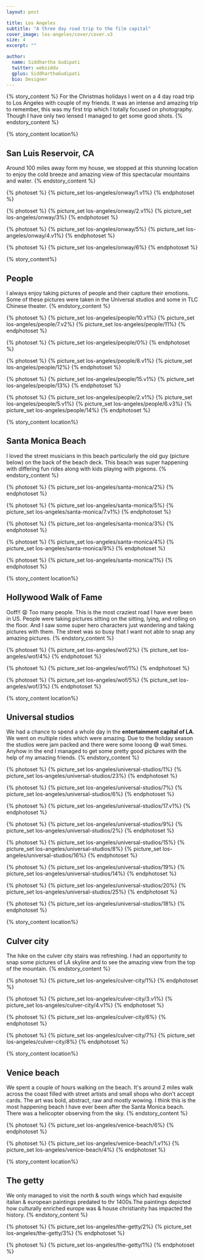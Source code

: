 ```yaml
---
layout: post

title: Los Angeles
subtitle: "A three day road trip to the film capital"
cover_image: los-angeles/cover/cover.v3
size: 4
excerpt: ""

author:
  name: Siddhartha Gudipati
  twitter: websiddu
  gplus: SiddharthaGudipati
  bio: Designer
---
```



{% story_content %}
For the Christmas holidays I went on a 4 day road trip to Los Angeles with couple of my friends. It was an intense and amazing trip to remember, this was my first trip which I totally focused on photography. Though I have only two lensed I managed to get some good shots.
{% endstory_content %}

{% story_content location%}
## San Luis Reservoir, CA
Around 100 miles away form my house, we stopped at this stunning location to enjoy the cold breeze and amazing view of this spectacular mountains and water.
{% endstory_content %}

{% photoset %}
  {% picture_set los-angeles/onway/1.v1%}
{% endphotoset %}

{% photoset %}
  {% picture_set los-angeles/onway/2.v1%}
  {% picture_set los-angeles/onway/3%}
{% endphotoset %}

{% photoset %}
  {% picture_set los-angeles/onway/5%}
  {% picture_set los-angeles/onway/4.v1%}
{% endphotoset %}

{% photoset %}
  {% picture_set los-angeles/onway/6%}
{% endphotoset %}


{% story_content%}
## People
I always enjoy taking pictures of people and their capture their emotions. Some of these pictures were taken in the Universal studios and some in TLC Chinese theater.
{% endstory_content %}

{% photoset %}
  {% picture_set los-angeles/people/10.v1%}
  {% picture_set los-angeles/people/7.v2%}
  {% picture_set los-angeles/people/11%}
{% endphotoset %}

{% photoset %}
  {% picture_set los-angeles/people/0%}
{% endphotoset %}

{% photoset %}
  {% picture_set los-angeles/people/8.v1%}
  {% picture_set los-angeles/people/12%}
{% endphotoset %}

{% photoset %}
  {% picture_set los-angeles/people/15.v1%}
  {% picture_set los-angeles/people/13%}
{% endphotoset %}

{% photoset %}
  {% picture_set los-angeles/people/2.v1%}
  {% picture_set los-angeles/people/5.v1%}
  {% picture_set los-angeles/people/6.v3%}
  {% picture_set los-angeles/people/14%}
{% endphotoset %}

{% story_content location%}
## Santa Monica Beach
I loved the street musicians in this beach particularly the old guy (picture below) on the back of the beach deck. This beach was super happening with differing fun rides along with kids playing with pigeons.
{% endstory_content %}

{% photoset %}
  {% picture_set los-angeles/santa-monica/2%}
{% endphotoset %}

{% photoset %}
  {% picture_set los-angeles/santa-monica/5%}
  {% picture_set los-angeles/santa-monica/7.v1%}
{% endphotoset %}

{% photoset %}
  {% picture_set los-angeles/santa-monica/3%}
{% endphotoset %}

{% photoset %}
  {% picture_set los-angeles/santa-monica/4%}
  {% picture_set los-angeles/santa-monica/9%}
{% endphotoset %}

{% photoset %}
  {% picture_set los-angeles/santa-monica/1%}
{% endphotoset %}


{% story_content location%}
## Hollywood Walk of Fame
Ooff!! 😧 Too many people. This is the most craziest road I have ever been in US. People were taking pictures sitting on the sitting, lying, and rolling on the floor. And I saw some super hero characters just wandering and taking pictures with them. The street was so busy that I want not able to snap any amazing pictures.
{% endstory_content %}

{% photoset %}
  {% picture_set los-angeles/wof/2%}
  {% picture_set los-angeles/wof/4%}
{% endphotoset %}

{% photoset %}
  {% picture_set los-angeles/wof/1%}
{% endphotoset %}

{% photoset %}
  {% picture_set los-angeles/wof/5%}
  {% picture_set los-angeles/wof/3%}
{% endphotoset %}

{% story_content location%}
## Universal studios
We had a chance to spend a whole day in the __entertainment capital of LA__. We went on multiple rides which were amazing. Due to the holiday season the studios were jam packed and there were some looong 😅 wait times. Anyhow in the end I managed to get some pretty good pictures with the help of my amazing friends.
{% endstory_content %}

{% photoset %}
  {% picture_set los-angeles/universal-studios/1%}
  {% picture_set los-angeles/universal-studios/23%}
{% endphotoset %}


{% photoset %}
  {% picture_set los-angeles/universal-studios/7%}
  {% picture_set los-angeles/universal-studios/6%}
{% endphotoset %}

{% photoset %}
  {% picture_set los-angeles/universal-studios/17.v1%}
{% endphotoset %}

{% photoset %}
  {% picture_set los-angeles/universal-studios/9%}
  {% picture_set los-angeles/universal-studios/2%}
{% endphotoset %}

{% photoset %}
  {% picture_set los-angeles/universal-studios/15%}
  {% picture_set los-angeles/universal-studios/8%}
  {% picture_set los-angeles/universal-studios/16%}
{% endphotoset %}


<!--{% photoset %}
  {% picture_set los-angeles/universal-studios/5%}
  {% picture_set los-angeles/universal-studios/3%}
  {% picture_set los-angeles/universal-studios/10%}
{% endphotoset %}-->

{% photoset %}
  {% picture_set los-angeles/universal-studios/19%}
  {% picture_set los-angeles/universal-studios/14%}
{% endphotoset %}

<!--{% photoset %}
  {% picture_set los-angeles/universal-studios/13.v1%}
{% endphotoset %}-->

{% photoset %}
  {% picture_set los-angeles/universal-studios/20%}
  {% picture_set los-angeles/universal-studios/25%}
{% endphotoset %}


{% photoset %}
  {% picture_set los-angeles/universal-studios/18%}
{% endphotoset %}


{% story_content location%}
## Culver city
The hike on the culver city stairs was refreshing. I had an opportunity to snap some pictures of LA skyline and to see the amazing view from the top of the mountain.
{% endstory_content %}

{% photoset %}
  {% picture_set los-angeles/culver-city/1%}
{% endphotoset %}

{% photoset %}
  {% picture_set los-angeles/culver-city/3.v1%}
  {% picture_set los-angeles/culver-city/4.v1%}
{% endphotoset %}

{% photoset %}
  {% picture_set los-angeles/culver-city/6%}
{% endphotoset %}

{% photoset %}
  {% picture_set los-angeles/culver-city/7%}
  {% picture_set los-angeles/culver-city/8%}
{% endphotoset %}


{% story_content location%}
## Venice beach
We spent a couple of hours walking on the beach. It's around 2 miles walk across the coast filled with street artists and small shops who don't accept cards. The art was bold, abstract, raw and mostly wowing. I think this is the most happening beach I have ever been after the Santa Monica beach. There was a helicopter observing from the sky.
{% endstory_content %}

{% photoset %}
  {% picture_set los-angeles/venice-beach/6%}
{% endphotoset %}

{% photoset %}
  {% picture_set los-angeles/venice-beach/1.v1%}
  {% picture_set los-angeles/venice-beach/4%}
{% endphotoset %}

<!--{% photoset %}
  {% picture_set los-angeles/venice-beach/5%}
{% endphotoset %}-->


{% story_content location%}
## The getty
We only managed to visit the north & south wings which had exquisite italian & european paintings predated to thr 1400s.The paintings depicted how culturally enriched europe was & house christianity has impacted the history.
{% endstory_content %}

{% photoset %}
  {% picture_set los-angeles/the-getty/2%}
  {% picture_set los-angeles/the-getty/3%}
{% endphotoset %}

{% photoset %}
  {% picture_set los-angeles/the-getty/1%}
{% endphotoset %}
